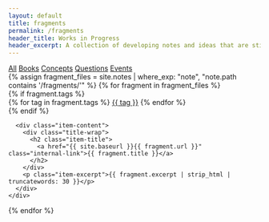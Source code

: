```yaml
---
layout: default
title: fragments
permalink: /fragments
header_title: Works in Progress
header_excerpt: A collection of developing notes and ideas that are still taking shape.
---
```


<div class="filter-wrap">
  <div class="filter-container">
    <a href="/fragments" class="filter-button active">All</a>
    <a href="/tags/books" class="filter-button">Books</a>
    <a href="/tags/concepts" class="filter-button">Concepts</a>
    <a href="/tags/questions" class="filter-button">Questions</a>
    <a href="/tags/events" class="filter-button">Events</a>
  </div>
</div>

<div class="item-wrap">
  {% assign fragment_files = site.notes | where_exp: "note", "note.path contains '/fragments/'" %}
  {% for fragment in fragment_files %}
    <div class="item-contain">
      {% if fragment.tags %}
        <div class="item-tag-wrap">
          {% for tag in fragment.tags %}
            <a href="/tags/{{ tag | downcase }}" class="item-tag">{{ tag }}</a>
          {% endfor %}
        </div>
      {% endif %}

      <div class="item-content">
        <div class="title-wrap">
          <h2 class="item-title">
            <a href="{{ site.baseurl }}{{ fragment.url }}" class="internal-link">{{ fragment.title }}</a>
          </h2>
        </div>
        <p class="item-excerpt">{{ fragment.excerpt | strip_html | truncatewords: 30 }}</p>
      </div>
    </div>
  {% endfor %}
</div>